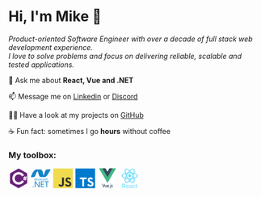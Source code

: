 <h1 align="">Hi, I'm Mike 👋</h1>
<p align="">
  <i>
    Product-oriented Software Engineer with over a decade of full stack web development experience. <br/>
    I love to solve problems and focus on delivering reliable, scalable and tested applications.
  </i>
</p> 
  
💬 Ask me about **React, Vue and .NET**

📫 Message me on [Linkedin](https://www.linkedin.com/in/mikesglitch) or [Discord](https://discord.com/users/425717708663947265)

👨‍💻 Have a look at my projects on [GitHub](https://github.com/MikesGlitch?tab=repositories)

☕️ Fun fact: sometimes I go **hours** without coffee

<h3 align="">My toolbox:</h3>
<p align="">
  <a href="https://learn.microsoft.com/en-us/dotnet/csharp/"><img src=https://github.com/devicons/devicon/blob/master/icons/csharp/csharp-plain.svg alt=csharp width="40" height="40"/></a>
  <img src=https://github.com/devicons/devicon/blob/master/icons/dot-net/dot-net-plain-wordmark.svg alt=vuejs width="40" height="40"/> 
  <img src=https://raw.githubusercontent.com/devicons/devicon/master/icons/javascript/javascript-original.svg alt=csharp width="40" height="40"/>
  <img src=https://raw.githubusercontent.com/devicons/devicon/master/icons/typescript/typescript-original.svg alt=csharp width="40" height="40"/>
  <img src=https://github.com/devicons/devicon/blob/master/icons/vuejs/vuejs-original-wordmark.svg alt=vuejs width="40" height="40"/> 
  <img src=https://github.com/devicons/devicon/blob/master/icons/react/react-original-wordmark.svg alt=react width="40" height="40"/>
</p>
<!--
<img align="center" src="https://github-readme-stats.vercel.app/api?username=MikesGlitch&show_icons=true&line_height=27&count_private=true&title_color=ffffff&text_color=c9cacc&icon_color=2bbc8a&bg_color=1d1f21" alt="GitHub Stats" />
-->
